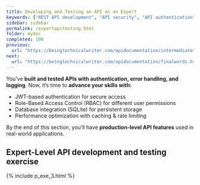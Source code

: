 ```yaml
---
title: Developing and Testing an API as an Expert
keywords: ["REST API development", "API security", "API authentication", "Postman API testing", "Flask API development", "Python API", "JWT authentication", "Role-Based Access Control (RBAC)", "API logging", "API rate limiting", "API documentation exercises", "API reference", "API performance optimization"]
sidebar: sidebar
permalink: /expertapitesting.html
folder: mydoc
completed: 100
previous:
  url: "https://beingtechnicalwriter.com/apidocumentation/intermediatetestingapi.html"
next:
  url: "https://beingtechnicalwriter.com/apidocumentation/finalwords.html"
---
```


You’ve **built and tested APIs with authentication, error handling, and logging**. Now, it’s time to **advance your skills with:**  

- JWT-based authentication for secure access  
- Role-Based Access Control (RBAC) for different user permissions  
- Database integration (SQLite) for persistent storage  
- Performance optimization with caching & rate limiting  

By the end of this section, you’ll have **production-level API features** used in real-world applications.  

<script async src="https://pagead2.googlesyndication.com/pagead/js/adsbygoogle.js?client=ca-pub-7149683584202371"
     crossorigin="anonymous"></script>
<!-- AddTitleOne -->
<ins class="adsbygoogle"
     style="display:block"
     data-ad-client="ca-pub-7149683584202371"
     data-ad-slot="7422872052"
     data-ad-format="auto"
     data-full-width-responsive="true"></ins>
<script>
     (adsbygoogle = window.adsbygoogle || []).push({});
</script>

## Expert-Level API development and testing exercise  

{% include p_exe_3.html %}

